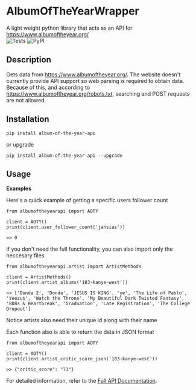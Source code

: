 # AlbumOfTheYearWrapper

A light weight python library that acts as an API for https://www.albumoftheyear.org/
<br>
![Tests](https://github.com/JahsiasWhite/AlbumOfTheYearAPI/workflows/Tests/badge.svg)
<img alt="PyPI" src="https://img.shields.io/pypi/v/album-of-the-year-api">

## Description

Gets data from https://www.albumoftheyear.org/. The website doesn't currently provide API support so web parsing is required to obtain data. Because of this,
and according to https://www.albumoftheyear.org/robots.txt, searching and POST requests are not allowed.

## Installation

```
pip install album-of-the-year-api
```

or upgrade

```
pip install album-of-the-year-api --upgrade
```

## Usage

**Examples**

Here's a quick example of getting a specific users follower count

```
from albumoftheyearapi import AOTY

client = AOTY()
print(client.user_follower_count('jahsias'))

>> 0
```

If you don't need the full functionality, you can also import only the neccesary files

```
from albumoftheyearapi.artist import ArtistMethods

client = ArtistMethods()
print(client.artist_albums('183-kanye-west'))

>> ['Donda 2', 'Donda', 'JESUS IS KING', 'ye', 'The Life of Pablo', 'Yeezus', 'Watch the Throne', 'My Beautiful Dark Twisted Fantasy', '808s & Heartbreak', 'Graduation', 'Late Registration', 'The College Dropout']
```

Notice artists also need their unique id along with their name

Each function also is able to return the data in JSON format

```
from albumoftheyearapi import AOTY

client = AOTY()
print(client.artist_critic_score_json('183-kanye-west'))

>> {"critic_score": "73"}
```

For detailed information, refer to the [Full API Documentation](docs/api_reference.md).
